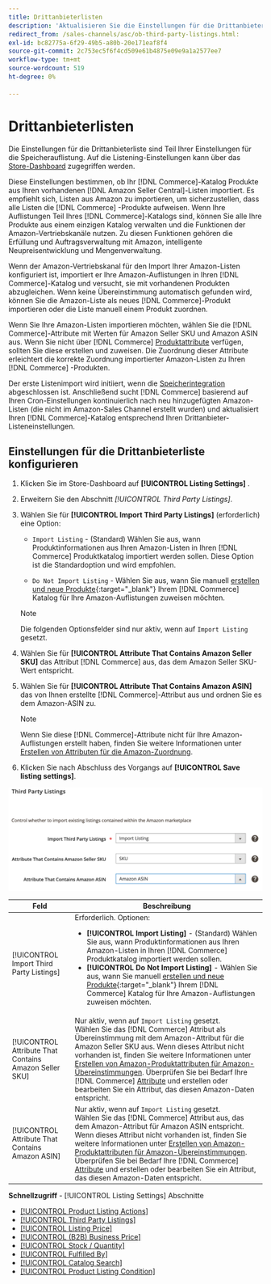 ```yaml
---
title: Drittanbieterlisten
description: 'Aktualisieren Sie die Einstellungen für die Drittanbieterliste, um festzustellen, ob Ihr Commerce-Katalog Produkte aus Ihren bestehenden Amazon Seller Central-Listen importiert.'
redirect_from: /sales-channels/asc/ob-third-party-listings.html: 
exl-id: bc82775a-6f29-49b5-a80b-20e171eaf8f4
source-git-commit: 2c753ec5f6f4cd509e61b4875e09e9a1a2577ee7
workflow-type: tm+mt
source-wordcount: 519
ht-degree: 0%

---
```


# Drittanbieterlisten

Die Einstellungen für die Drittanbieterliste sind Teil Ihrer Einstellungen für die Speicherauflistung. Auf die Listening-Einstellungen kann über das [Store-Dashboard](./amazon-store-dashboard.md) zugegriffen werden.

Diese Einstellungen bestimmen, ob Ihr [!DNL Commerce]-Katalog Produkte aus Ihren vorhandenen [!DNL Amazon Seller Central]-Listen importiert. Es empfiehlt sich, Listen aus Amazon zu importieren, um sicherzustellen, dass alle Listen die [!DNL Commerce] -Produkte aufweisen. Wenn Ihre Auflistungen Teil Ihres [!DNL Commerce]-Katalogs sind, können Sie alle Ihre Produkte aus einem einzigen Katalog verwalten und die Funktionen der Amazon-Vertriebskanäle nutzen. Zu diesen Funktionen gehören die Erfüllung und Auftragsverwaltung mit Amazon, intelligente Neupreisentwicklung und Mengenverwaltung.

Wenn der Amazon-Vertriebskanal für den Import Ihrer Amazon-Listen konfiguriert ist, importiert er Ihre Amazon-Auflistungen in Ihren [!DNL Commerce]-Katalog und versucht, sie mit vorhandenen Produkten abzugleichen. Wenn keine Übereinstimmung automatisch gefunden wird, können Sie die Amazon-Liste als neues [!DNL Commerce]-Produkt importieren oder die Liste manuell einem Produkt zuordnen.

Wenn Sie Ihre Amazon-Listen importieren möchten, wählen Sie die [!DNL Commerce]-Attribute mit Werten für Amazon Seller SKU und Amazon ASIN aus. Wenn Sie nicht über [!DNL Commerce] [Produktattribute](./ob-creating-magento-attributes.md) verfügen, sollten Sie diese erstellen und zuweisen. Die Zuordnung dieser Attribute erleichtert die korrekte Zuordnung importierter Amazon-Listen zu Ihren [!DNL Commerce] -Produkten.

Der erste Listenimport wird initiiert, wenn die [Speicherintegration](./store-integration.md) abgeschlossen ist. Anschließend sucht [!DNL Commerce] basierend auf Ihren Cron-Einstellungen kontinuierlich nach neu hinzugefügten Amazon-Listen (die nicht im Amazon-Sales Channel erstellt wurden) und aktualisiert Ihren [!DNL Commerce]-Katalog entsprechend Ihren Drittanbieter-Listeneinstellungen.

## Einstellungen für die Drittanbieterliste konfigurieren

1. Klicken Sie im Store-Dashboard auf **[!UICONTROL Listing Settings]** .

1. Erweitern Sie den Abschnitt _[!UICONTROL Third Party Listings]_.

1. Wählen Sie für **[!UICONTROL Import Third Party Listings]** (erforderlich) eine Option:

   - `Import Listing` - (Standard) Wählen Sie aus, wann Produktinformationen aus Ihren Amazon-Listen in Ihren  [!DNL Commerce] Produktkatalog importiert werden sollen. Diese Option ist die Standardoption und wird empfohlen.

   - `Do Not Import Listing` - Wählen Sie aus, wann Sie manuell  [erstellen und neue Produkte](https://docs.magento.com/user-guide/catalog/products.html){:target=&quot;_blank&quot;} Ihrem  [!DNL Commerce] Katalog für Ihre Amazon-Auflistungen zuweisen möchten.
   >[!NOTE]
   >Die folgenden Optionsfelder sind nur aktiv, wenn auf `Import Listing` gesetzt.

1. Wählen Sie für **[!UICONTROL Attribute That Contains Amazon Seller SKU]** das Attribut [!DNL Commerce] aus, das dem Amazon Seller SKU-Wert entspricht.

1. Wählen Sie für **[!UICONTROL Attribute That Contains Amazon ASIN]** das von Ihnen erstellte [!DNL Commerce]-Attribut aus und ordnen Sie es dem Amazon-ASIN zu.

   >[!NOTE]
   >Wenn Sie diese [!DNL Commerce]-Attribute nicht für Ihre Amazon-Auflistungen erstellt haben, finden Sie weitere Informationen unter [Erstellen von Attributen für die Amazon-Zuordnung](./ob-creating-magento-attributes.md).

1. Klicken Sie nach Abschluss des Vorgangs auf **[!UICONTROL Save listing settings]**.

![Drittanbieterlisten](assets/amazon-third-party-listings.png)

| Feld | Beschreibung |
|---|---|
| [!UICONTROL Import Third Party Listings] | Erforderlich. Optionen:<ul><li>**[!UICONTROL Import Listing]** - (Standard) Wählen Sie aus, wann Produktinformationen aus Ihren Amazon-Listen in Ihren  [!DNL Commerce] Produktkatalog importiert werden sollen. </li><li>**[!UICONTROL Do Not Import Listing]** - Wählen Sie aus, wann Sie manuell  [erstellen und neue Produkte](https://docs.magento.com/user-guide/catalog/products.html){:target=&quot;_blank&quot;} Ihrem  [!DNL Commerce] Katalog für Ihre Amazon-Auflistungen zuweisen möchten.</li></ul> |
| [!UICONTROL Attribute That Contains Amazon Seller SKU] | Nur aktiv, wenn auf `Import Listing` gesetzt.<br>Wählen Sie das  [!DNL Commerce] Attribut als Übereinstimmung mit dem Amazon-Attribut für die Amazon Seller SKU aus. Wenn dieses Attribut nicht vorhanden ist, finden Sie weitere Informationen unter [Erstellen von Amazon-Produktattributen für Amazon-Übereinstimmungen](./ob-creating-magento-attributes.md). Überprüfen Sie bei Bedarf Ihre [!DNL Commerce] [Attribute](./managing-attributes.md) und erstellen oder bearbeiten Sie ein Attribut, das diesen Amazon-Daten entspricht. |
| [!UICONTROL Attribute That Contains Amazon ASIN] | Nur aktiv, wenn auf `Import Listing` gesetzt.<br>Wählen Sie das  [!DNL Commerce] Attribut aus, das dem Amazon-Attribut für Amazon ASIN entspricht. Wenn dieses Attribut nicht vorhanden ist, finden Sie weitere Informationen unter [Erstellen von Amazon-Produktattributen für Amazon-Übereinstimmungen](./ob-creating-magento-attributes.md). Überprüfen Sie bei Bedarf Ihre [!DNL Commerce] [Attribute](./managing-attributes.md) und erstellen oder bearbeiten Sie ein Attribut, das diesen Amazon-Daten entspricht. |

**Schnellzugriff**  -  [!UICONTROL Listing Settings] Abschnitte

- [[!UICONTROL Product Listing Actions]](./product-listing-actions.md)
- [[!UICONTROL Third Party Listings]](./third-party-listing-settings.md)
- [[!UICONTROL Listing Price]](./listing-price.md)
- [[!UICONTROL (B2B) Business Price]](./business-pricing.md)
- [[!UICONTROL Stock / Quantity]](./stock-quantity.md)
- [[!UICONTROL Fulfilled By]](./fulfilled-by.md)
- [[!UICONTROL Catalog Search]](./catalog-search.md)
- [[!UICONTROL Product Listing Condition]](./product-listing-condition.md)
